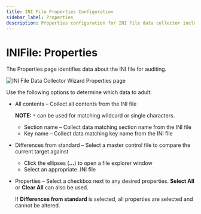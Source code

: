```yaml
---
title: INI File Properties Configuration
sidebar_label: Properties
description: Properties configuration for INI File data collector including file attributes, sections, and key-value pair collection settings.
---
```


# INIFile: Properties

The Properties page identifies data about the INI file for auditing.

![INI File Data Collector Wizard Properties page](/img/versioned_docs/activitymonitor_7.1/activitymonitor/install/agent/properties.webp)

Use the following options to determine which data to adult:

- All contents – Collect all contents from the INI file

  **NOTE:** `*` can be used for matching wildcard or single characters.

  - Section name – Collect data matching section name from the INI file
  - Key name – Collect data matching key name from the INI file

- Differences from standard – Select a master control file to compare the current target against

  - Click the ellipses (**…**) to open a file explorer window
  - Select an appropriate .INI file

- Properties – Select a checkbox next to any desired properties. **Select All** or **Clear All** can
  also be used.

  If **Differences from standard** is selected, all properties are selected and cannot be altered.
